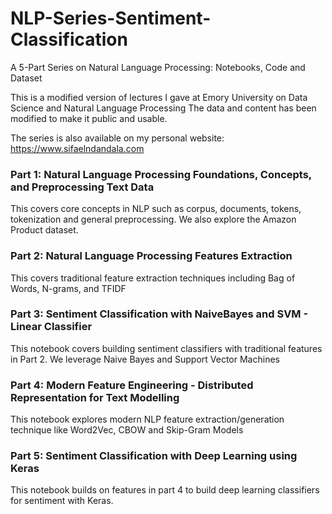 # NLP-Series-Sentiment-Classification
A 5-Part Series on Natural Language Processing: Notebooks, Code and Dataset

This is a modified version of lectures I gave at Emory University on Data Science and Natural Language Processing
The data and content has been modified to make it public and usable.

The series is also available on my personal website: https://www.sifaelndandala.com

### Part 1: Natural Language Processing Foundations, Concepts, and Preprocessing Text Data
This covers core concepts in NLP such as corpus, documents, tokens, tokenization and general preprocessing. We also explore the Amazon Product dataset.



### Part 2: Natural Language Processing Features Extraction

This covers traditional feature extraction techniques including Bag of Words, N-grams, and TFIDF



### Part 3: Sentiment Classification with NaiveBayes and SVM - Linear Classifier

This notebook covers building sentiment classifiers with traditional features in Part 2. We leverage Naive Bayes and Support Vector Machines


### Part 4: Modern Feature Engineering - Distributed Representation for Text Modelling

This notebook explores modern NLP feature extraction/generation technique like Word2Vec, CBOW and Skip-Gram Models


### Part 5: Sentiment Classification with Deep Learning using Keras


This notebook builds on features in part 4 to build deep learning classifiers for sentiment with Keras.

